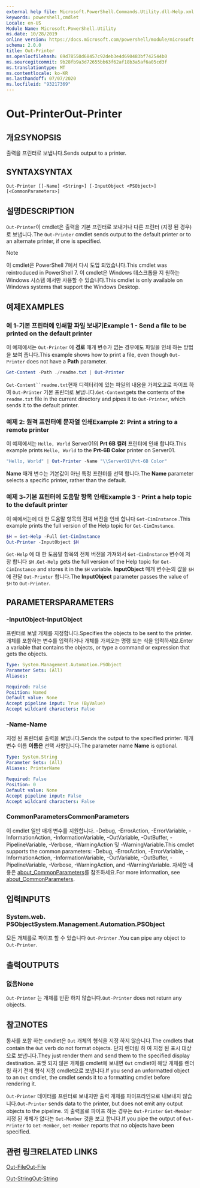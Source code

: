 ```yaml
---
external help file: Microsoft.PowerShell.Commands.Utility.dll-Help.xml
keywords: powershell,cmdlet
Locale: en-US
Module Name: Microsoft.PowerShell.Utility
ms.date: 10/28/2019
online version: https://docs.microsoft.com/powershell/module/microsoft.powershell.utility/out-printer?view=powershell-7.1&WT.mc_id=ps-gethelp
schema: 2.0.0
title: Out-Printer
ms.openlocfilehash: 69d78550d68457c92deb3e4d690483bf742544b0
ms.sourcegitcommit: 9b28fb9a3d72655bb63f62af18b3a5af6a05cd3f
ms.translationtype: MT
ms.contentlocale: ko-KR
ms.lasthandoff: 07/07/2020
ms.locfileid: "93217369"
---
```

# <span data-ttu-id="2ac49-103">Out-Printer</span><span class="sxs-lookup"><span data-stu-id="2ac49-103">Out-Printer</span></span>

## <span data-ttu-id="2ac49-104">개요</span><span class="sxs-lookup"><span data-stu-id="2ac49-104">SYNOPSIS</span></span>
<span data-ttu-id="2ac49-105">출력을 프린터로 보냅니다.</span><span class="sxs-lookup"><span data-stu-id="2ac49-105">Sends output to a printer.</span></span>

## <span data-ttu-id="2ac49-106">SYNTAX</span><span class="sxs-lookup"><span data-stu-id="2ac49-106">SYNTAX</span></span>

```
Out-Printer [[-Name] <String>] [-InputObject <PSObject>] [<CommonParameters>]
```

## <span data-ttu-id="2ac49-107">설명</span><span class="sxs-lookup"><span data-stu-id="2ac49-107">DESCRIPTION</span></span>

<span data-ttu-id="2ac49-108">`Out-Printer`이 cmdlet은 출력을 기본 프린터로 보내거나 다른 프린터 (지정 된 경우)로 보냅니다.</span><span class="sxs-lookup"><span data-stu-id="2ac49-108">The `Out-Printer` cmdlet sends output to the default printer or to an alternate printer, if one is specified.</span></span>

> [!NOTE]
> <span data-ttu-id="2ac49-109">이 cmdlet은 PowerShell 7에서 다시 도입 되었습니다.</span><span class="sxs-lookup"><span data-stu-id="2ac49-109">This cmdlet was reintroduced in PowerShell 7.</span></span> <span data-ttu-id="2ac49-110">이 cmdlet은 Windows 데스크톱을 지 원하는 Windows 시스템 에서만 사용할 수 있습니다.</span><span class="sxs-lookup"><span data-stu-id="2ac49-110">This cmdlet is only available on Windows systems that support the Windows Desktop.</span></span>

## <span data-ttu-id="2ac49-111">예제</span><span class="sxs-lookup"><span data-stu-id="2ac49-111">EXAMPLES</span></span>

### <span data-ttu-id="2ac49-112">예 1-기본 프린터에 인쇄할 파일 보내기</span><span class="sxs-lookup"><span data-stu-id="2ac49-112">Example 1 - Send a file to be printed on the default printer</span></span>

<span data-ttu-id="2ac49-113">이 예제에서는 `Out-Printer` 에 **경로** 매개 변수가 없는 경우에도 파일을 인쇄 하는 방법을 보여 줍니다.</span><span class="sxs-lookup"><span data-stu-id="2ac49-113">This example shows how to print a file, even though `Out-Printer` does not have a **Path** parameter.</span></span>

```powershell
Get-Content -Path ./readme.txt | Out-Printer
```

<span data-ttu-id="2ac49-114">`Get-Content``readme.txt`현재 디렉터리에 있는 파일의 내용을 가져오고로 파이프 하 여 `Out-Printer` 기본 프린터로 보냅니다.</span><span class="sxs-lookup"><span data-stu-id="2ac49-114">`Get-Content`gets the contents of the `readme.txt` file in the current directory and pipes it to `Out-Printer`, which sends it to the default printer.</span></span>

### <span data-ttu-id="2ac49-115">예제 2: 원격 프린터에 문자열 인쇄</span><span class="sxs-lookup"><span data-stu-id="2ac49-115">Example 2: Print a string to a remote printer</span></span>

<span data-ttu-id="2ac49-116">이 예제에서는 `Hello, World` Server01의 **Prt 6B 컬러** 프린터에 인쇄 합니다.</span><span class="sxs-lookup"><span data-stu-id="2ac49-116">This example prints `Hello, World` to the **Prt-6B Color** printer on Server01.</span></span>

```powershell
"Hello, World" | Out-Printer -Name "\\Server01\Prt-6B Color"
```

<span data-ttu-id="2ac49-117">**Name** 매개 변수는 기본값이 아닌 특정 프린터를 선택 합니다.</span><span class="sxs-lookup"><span data-stu-id="2ac49-117">The **Name** parameter selects a specific printer, rather than the default.</span></span>

### <span data-ttu-id="2ac49-118">예제 3-기본 프린터에 도움말 항목 인쇄</span><span class="sxs-lookup"><span data-stu-id="2ac49-118">Example 3 - Print a help topic to the default printer</span></span>

<span data-ttu-id="2ac49-119">이 예에서는에 대 한 도움말 항목의 전체 버전을 인쇄 합니다 `Get-CimInstance` .</span><span class="sxs-lookup"><span data-stu-id="2ac49-119">This example prints the full version of the Help topic for `Get-CimInstance`.</span></span>

```powershell
$H = Get-Help -Full Get-CimInstance
Out-Printer -InputObject $H
```

<span data-ttu-id="2ac49-120">`Get-Help` 에 대 한 도움말 항목의 전체 버전을 가져와서 `Get-CimInstance` 변수에 저장 합니다 `$H` .</span><span class="sxs-lookup"><span data-stu-id="2ac49-120">`Get-Help` gets the full version of the Help topic for `Get-CimInstance` and stores it in the `$H` variable.</span></span> <span data-ttu-id="2ac49-121">**InputObject** 매개 변수는의 값을 `$H` 에 전달 `Out-Printer` 합니다.</span><span class="sxs-lookup"><span data-stu-id="2ac49-121">The **InputObject** parameter passes the value of `$H` to `Out-Printer`.</span></span>

## <span data-ttu-id="2ac49-122">PARAMETERS</span><span class="sxs-lookup"><span data-stu-id="2ac49-122">PARAMETERS</span></span>

### <span data-ttu-id="2ac49-123">-InputObject</span><span class="sxs-lookup"><span data-stu-id="2ac49-123">-InputObject</span></span>

<span data-ttu-id="2ac49-124">프린터로 보낼 개체를 지정합니다.</span><span class="sxs-lookup"><span data-stu-id="2ac49-124">Specifies the objects to be sent to the printer.</span></span> <span data-ttu-id="2ac49-125">개체를 포함하는 변수를 입력하거나 개체를 가져오는 명령 또는 식을 입력하세요.</span><span class="sxs-lookup"><span data-stu-id="2ac49-125">Enter a variable that contains the objects, or type a command or expression that gets the objects.</span></span>

```yaml
Type: System.Management.Automation.PSObject
Parameter Sets: (All)
Aliases:

Required: False
Position: Named
Default value: None
Accept pipeline input: True (ByValue)
Accept wildcard characters: False
```

### <span data-ttu-id="2ac49-126">-Name</span><span class="sxs-lookup"><span data-stu-id="2ac49-126">-Name</span></span>

<span data-ttu-id="2ac49-127">지정 된 프린터로 출력을 보냅니다.</span><span class="sxs-lookup"><span data-stu-id="2ac49-127">Sends the output to the specified printer.</span></span> <span data-ttu-id="2ac49-128">매개 변수 이름 **이름은** 선택 사항입니다.</span><span class="sxs-lookup"><span data-stu-id="2ac49-128">The parameter name **Name** is optional.</span></span>

```yaml
Type: System.String
Parameter Sets: (All)
Aliases: PrinterName

Required: False
Position: 0
Default value: None
Accept pipeline input: False
Accept wildcard characters: False
```

### <span data-ttu-id="2ac49-129">CommonParameters</span><span class="sxs-lookup"><span data-stu-id="2ac49-129">CommonParameters</span></span>

<span data-ttu-id="2ac49-130">이 cmdlet 일반 매개 변수를 지원합니다. -Debug, -ErrorAction, -ErrorVariable, -InformationAction, -InformationVariable, -OutVariable, -OutBuffer, -PipelineVariable, -Verbose, -WarningAction 및 -WarningVariable.</span><span class="sxs-lookup"><span data-stu-id="2ac49-130">This cmdlet supports the common parameters: -Debug, -ErrorAction, -ErrorVariable, -InformationAction, -InformationVariable, -OutVariable, -OutBuffer, -PipelineVariable, -Verbose, -WarningAction, and -WarningVariable.</span></span> <span data-ttu-id="2ac49-131">자세한 내용은 [about_CommonParameters](https://go.microsoft.com/fwlink/?LinkID=113216)를 참조하세요.</span><span class="sxs-lookup"><span data-stu-id="2ac49-131">For more information, see [about_CommonParameters](https://go.microsoft.com/fwlink/?LinkID=113216).</span></span>

## <span data-ttu-id="2ac49-132">입력</span><span class="sxs-lookup"><span data-stu-id="2ac49-132">INPUTS</span></span>

### <span data-ttu-id="2ac49-133">System.web. PSObject</span><span class="sxs-lookup"><span data-stu-id="2ac49-133">System.Management.Automation.PSObject</span></span>

<span data-ttu-id="2ac49-134">모든 개체를로 파이프 할 수 있습니다 `Out-Printer` .</span><span class="sxs-lookup"><span data-stu-id="2ac49-134">You can pipe any object to `Out-Printer`.</span></span>

## <span data-ttu-id="2ac49-135">출력</span><span class="sxs-lookup"><span data-stu-id="2ac49-135">OUTPUTS</span></span>

### <span data-ttu-id="2ac49-136">없음</span><span class="sxs-lookup"><span data-stu-id="2ac49-136">None</span></span>

<span data-ttu-id="2ac49-137">`Out-Printer` 는 개체를 반환 하지 않습니다.</span><span class="sxs-lookup"><span data-stu-id="2ac49-137">`Out-Printer` does not return any objects.</span></span>

## <span data-ttu-id="2ac49-138">참고</span><span class="sxs-lookup"><span data-stu-id="2ac49-138">NOTES</span></span>

<span data-ttu-id="2ac49-139">동사를 포함 하는 cmdlet은 `Out` 개체의 형식을 지정 하지 않습니다.</span><span class="sxs-lookup"><span data-stu-id="2ac49-139">The cmdlets that contain the `Out` verb do not format objects.</span></span> <span data-ttu-id="2ac49-140">단지 렌더링 하 여 지정 된 표시 대상으로 보냅니다.</span><span class="sxs-lookup"><span data-stu-id="2ac49-140">They just render them and send them to the specified display destination.</span></span> <span data-ttu-id="2ac49-141">포맷 되지 않은 개체를 cmdlet에 보내면 `Out` cmdlet이 해당 개체를 렌더링 하기 전에 형식 지정 cmdlet으로 보냅니다.</span><span class="sxs-lookup"><span data-stu-id="2ac49-141">If you send an unformatted object to an `Out` cmdlet, the cmdlet sends it to a formatting cmdlet before rendering it.</span></span>

<span data-ttu-id="2ac49-142">`Out-Printer` 데이터를 프린터로 보내지만 출력 개체를 파이프라인으로 내보내지 않습니다.</span><span class="sxs-lookup"><span data-stu-id="2ac49-142">`Out-Printer` sends data to the printer, but does not emit any output objects to the pipeline.</span></span> <span data-ttu-id="2ac49-143">의 출력을로 파이프 하는 경우는 `Out-Printer` `Get-Member` 지정 된 개체가 없다는 `Get-Member` 것을 보고 합니다.</span><span class="sxs-lookup"><span data-stu-id="2ac49-143">If you pipe the output of `Out-Printer` to `Get-Member`, `Get-Member` reports that no objects have been specified.</span></span>

## <span data-ttu-id="2ac49-144">관련 링크</span><span class="sxs-lookup"><span data-stu-id="2ac49-144">RELATED LINKS</span></span>

[<span data-ttu-id="2ac49-145">Out-File</span><span class="sxs-lookup"><span data-stu-id="2ac49-145">Out-File</span></span>](Out-File.md)

[<span data-ttu-id="2ac49-146">Out-String</span><span class="sxs-lookup"><span data-stu-id="2ac49-146">Out-String</span></span>](Out-String.md)

